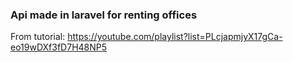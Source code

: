 ### Api made in laravel for renting offices 
From tutorial:  https://youtube.com/playlist?list=PLcjapmjyX17gCa-eo19wDXf3fD7H48NP5
